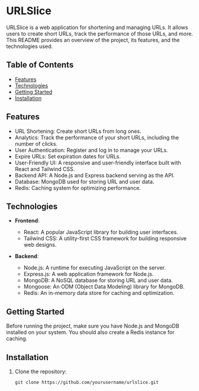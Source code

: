 # URLSlice

URLSlice is a web application for shortening and managing URLs. It allows users to create short URLs, track the performance of those URLs, and more. This README provides an overview of the project, its features, and the technologies used.

## Table of Contents
- [Features](#features)
- [Technologies](#technologies)
- [Getting Started](#getting-started)
- [Installation](#installation)

## Features

- URL Shortening: Create short URLs from long ones.
- Analytics: Track the performance of your short URLs, including the number of clicks.
- User Authentication: Register and log in to manage your URLs.
- Expire URLs: Set expiration dates for URLs.
- User-Friendly UI: A responsive and user-friendly interface built with React and Tailwind CSS.
- Backend API: A Node.js and Express backend serving as the API.
- Database: MongoDB used for storing URL and user data.
- Redis: Caching system for optimizing performance.

## Technologies

- **Frontend**:
  - React: A popular JavaScript library for building user interfaces.
  - Tailwind CSS: A utility-first CSS framework for building responsive web designs.

- **Backend**:
  - Node.js: A runtime for executing JavaScript on the server.
  - Express.js: A web application framework for Node.js.
  - MongoDB: A NoSQL database for storing URL and user data.
  - Mongoose: An ODM (Object Data Modeling) library for MongoDB.
  - Redis: An in-memory data store for caching and optimization.

## Getting Started

Before running the project, make sure you have Node.js and MongoDB installed on your system. You should also create a Redis instance for caching.

## Installation

1. Clone the repository:

   ```shell
   git clone https://github.com/yourusername/urlslice.git
